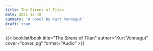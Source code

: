 ```yaml
---
title: The Sirens of Titan
date: 2021-12-18
summary: 'A novel by Kurt Vonnegut'
draft: true
---
```


{{< booklist/book
title="The Sirens of Titan"
author="Kurt Vonnegut"
cover="cover.jpg"
format="Audio" >}}
